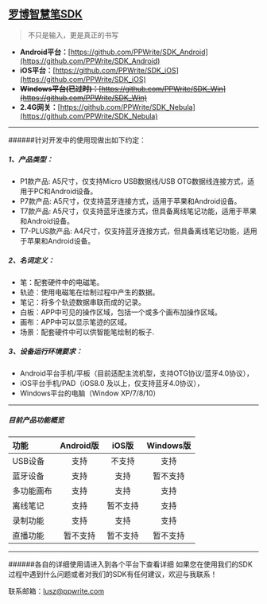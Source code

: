 ﻿## [罗博智慧笔SDK](http://www.robotpen.cn)

> 不只是输入，更是真正的书写 &nbsp; &nbsp; 

- <b>Android平台：</b>[https://github.com/PPWrite/SDK_Android](https://github.com/PPWrite/SDK_Android)
- <b>iOS平台：</b>[https://github.com/PPWrite/SDK_iOS](https://github.com/PPWrite/SDK_iOS)
- ~~<b>Windows平台(已过时)：</b>[https://github.com/PPWrite/SDK_Win](https://github.com/PPWrite/SDK_Win)~~
- <b>2.4G网关：</b>[https://github.com/PPWrite/SDK_Nebula](https://github.com/PPWrite/SDK_Nebula)
&nbsp; &nbsp;

***

######针对开发中的使用现做出如下约定：
##### 1、产品类型：
* P1款产品: A5尺寸，仅支持Micro USB数据线/USB OTG数据线连接方式，适用于PC和Android设备。
* P7款产品: A5尺寸，仅支持蓝牙连接方式，适用于苹果和Android设备。
* T7款产品:  A5尺寸，仅支持蓝牙连接方式，但具备离线笔记功能，适用于苹果和Android设备。
* T7-PLUS款产品:  A4尺寸，仅支持蓝牙连接方式，但具备离线笔记功能，适用于苹果和Android设备。

##### 2、名词定义：
* 笔：配套硬件中的电磁笔。
* 轨迹：使用电磁笔在绘制过程中产生的数据。
* 笔记：将多个轨迹数据串联而成的记录。
* 白板：APP中可见的操作区域，包括一个或多个画布加操作区域。
* 画布：APP中可以显示笔迹的区域。
* 场景：配套硬件中可以供智能笔绘制的板子.

##### 3、设备运行环境要求：
* Android平台手机/平板（目前适配主流机型，支持OTG协议/蓝牙4.0协议），
* iOS平台手机/PAD（iOS8.0 及以上，仅支持蓝牙4.0协议），
* Windows平台的电脑（Window XP/7/8/10）

***
##### 目前产品功能概览

| 功能 | Android版 | iOS版 |Windows版|
|:----------- | :-----------: | :-----------:|:-----------:
| USB设备 | 支持  | 不支持 |支持
| 蓝牙设备 | 支持  | 支持 |暂不支持
| 多功能画布 | 支持  | 支持 |支持
| 离线笔记 | 支持  | 暂不支持 |支持
| 录制功能 | 支持  | 支持 |支持
| 直播功能 | 暂不支持  | 暂不支持 |暂不支持

***
######各自的详细使用请进入到各个平台下查看详细
如果您在使用我们的SDK过程中遇到什么问题或者对我们的SDK有任何建议，欢迎与我联系！

联系邮箱：<lusz@ppwrite.com>










